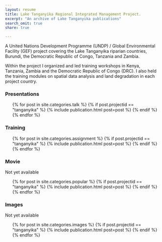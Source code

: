 ```yaml
---
layout: resume
title: Lake Tanganyika Regional Integrated Management Project.
excerpt: "An archive of Lake Tanganyika publications"
search_omit: true
share: true

---
```

A United Nations Development Programme (UNDP) / Global Environmental Facility (GEF) project covering the Lake Tanganyika riparian countries, Burundi, the Democratic Republic of Congo, Tanzania and Zambia.

Within the project I organized and led training workshops in Kenya, Tanzania, Zambia and the Democratic Republic of Congo (DRC). I also held the training modules on spatial data analysis and land degradation in each project country.

### Presentations

<ul class="post-list">
{% for post in site.categories.talk %}
  {% if post.projectid == "tanganyika" %}
    {% include publication.html post=post %}
  {% endif %}
{% endfor %}
</ul>

### Training

<ul class="post-list">
{% for post in site.categories.assignment %}
  {% if post.projectid == "tanganyika" %}
    {% include publication.html post=post %}
  {% endif %}
{% endfor %}
</ul>

### Movie

Not yet available

<ul class="post-list">
{% for post in site.categories.popular %}
  {% if post.projectid == "tanganyika" %}
    {% include publication.html post=post %}
  {% endif %}
{% endfor %}
</ul>

### Images

Not yet available

<ul class="post-list">
{% for post in site.categories.images %}
  {% if post.projectid == "tanganyika" %}
    {% include publication.html post=post %}
  {% endif %}
{% endfor %}
</ul>
